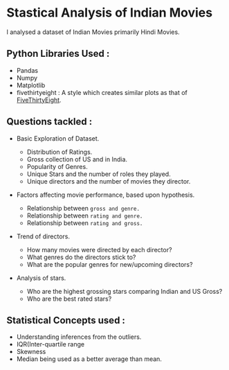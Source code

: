 # Stastical Analysis of Indian Movies

I analysed a dataset of Indian Movies primarily Hindi Movies.

## Python Libraries Used : 
- Pandas
- Numpy
- Matplotlib
- fivethirtyeight : A style which creates similar plots as that of [FiveThirtyEight](https://fivethirtyeight.com/).

## Questions tackled :
- Basic Exploration of Dataset.
    - Distribution of Ratings.
    - Gross collection of US and in India.
    - Popularity of Genres.
    - Unique Stars and the number of roles they played.
    - Unique directors and the number of movies they director.
     
     
 - Factors affecting movie performance, based upon hypothesis.
    - Relationship between `gross and genre.`
    - Relationship between `rating and genre.` 
    - Relationship between `rating and gross.` 
     
     
 - Trend of directors. 
    - How many movies were directed by each director?
    - What genres do the directors stick to? 
    - What are the popular genres for new/upcoming directors?
     
     
 - Analysis of stars.
      - Who are the highest grossing stars comparing Indian and US Gross?
      - Who are the best rated stars?
      
## Statistical Concepts used : 
- Understanding inferences from the outliers.
- IQR(Inter-quartile range
- Skewness
- Median being used as a better average than mean.


